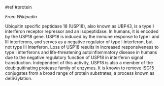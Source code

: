 #ref #protein 

_From Wikipedia_

Ubiquitin specific peptidase 18 (USP18), also known as UBP43, is a type I interferon receptor repressor and an isopeptidase. In humans, it is encoded by the USP18 gene. USP18 is induced by the immune response to type I and III interferons, and serves as a negative regulator of type I interferon, but not type III interferon. Loss of USP18 results in increased responsiveness to type I interferons and life-threatening autoinflammatory disease in humans due to the negative regulatory function of USP18 in interferon signal transduction. Independent of this activity, USP18 is also a member of the deubiquitinating protease family of enzymes. It is known to remove ISG15 conjugates from a broad range of protein substrates, a process known as deISGylation.